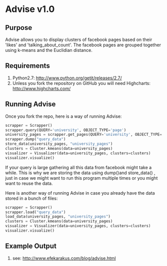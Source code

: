 Advise v1.0
===========

Purpose
-------

Advise allows you to display clusters of facebook pages based on their 'likes' and 
'talking_about_count'. The facebook pages are grouped together using k-means and the 
Euclidian distance.


Requirements
------------

1. Python2.7: http://www.python.org/getit/releases/2.7/
1. Unless you fork the repository on GitHub you will need Highcharts: http://www.highcharts.com/

Running Advise
--------------

Once you fork the repo, here is a way of running Advise:

```python
scrapper = Scrapper()
scrapper.query(QUERY='university', OBJECT_TYPE='page')
university_pages = scrapper.get_pages(QUERY='university', OBJECT_TYPE='page')
scrapper.dump("query_data")
store_data(university_pages, "university_pages")
clusters = Cluster.kmeans(data=university_pages)
visualizer = Visualizer(data=university_pages, clusters=clusters)
visualizer.visualize()
```

If your query is large gathering all this data from facebook might take a while.
This is why we are storing the data using dump()and store_data()
, just in case we might want to run this program multiple times or you might want to reuse the data.

Here is another way of running Advise in case you already have the data stored in a bunch of files:

```python
scrapper = Scrapper()
scrapper.load("query_data")
load_data(university_pages, "university_pages")
clusters = Cluster.kmeans(data=university_pages)
visualizer = Visualizer(data=university_pages, clusters=clusters)
visualizer.visualize()
```

Example Output
--------------

1. see: http://www.efekarakus.com/blog/advise.html
